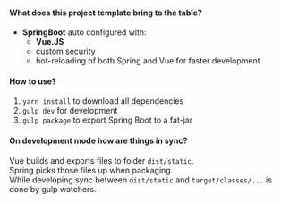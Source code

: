#### What does this project template bring to the table?
- **SpringBoot** auto configured with:
  - **Vue.JS**
  - custom security
  - hot-reloading of both Spring and Vue for faster development

#### How to use?

1. `yarn install` to download all dependencies
2. `gulp dev` for development
3. `gulp package` to export Spring Boot to a  fat-jar


#### On development mode how are things in sync?

Vue builds and exports files to folder `dist/static`.  
Spring picks those files up when packaging.  
While developing sync between `dist/static` and `target/classes/...` is done by gulp watchers.